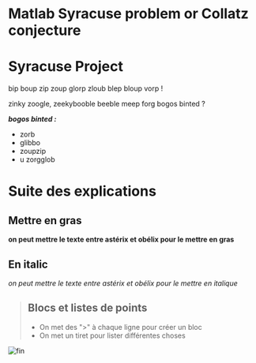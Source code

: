 # Matlab Syracuse problem or Collatz conjecture

# Syracuse Project

bip boup zip zoup glorp zloub blep bloup vorp !

zinky zoogle, zeekybooble beeble meep forg bogos binted ?

***bogos binted :***

- zorb
- glibbo
- zoupzip
- u zorgglob


# Suite des explications

## Mettre en gras

**on peut mettre le texte entre astérix et obélix pour le mettre en gras**


## En italic

*on peut mettre le texte entre astérix et obélix pour le mettre en italique*

> ## Blocs et listes de points
>
> - On met des ">" à chaque ligne pour créer un bloc
> - On met un tiret pour lister différentes choses
>


![fin]("C:\Users\5834050\Downloads\syracuse_project\syracuse_project\istockphoto-1153678999-612x612.jpg")
